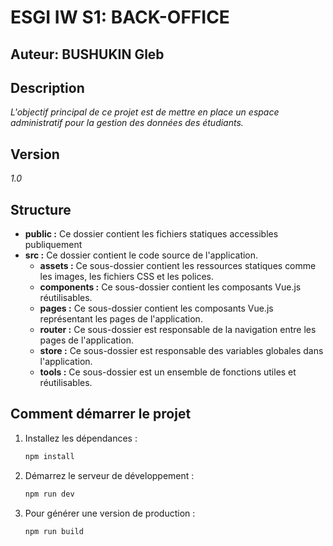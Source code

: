 # ESGI IW S1: BACK-OFFICE

## Auteur: BUSHUKIN Gleb

## Description

*L'objectif principal de ce projet est de mettre en place un espace administratif pour la gestion des données des étudiants.*

## Version

*1.0*

## Structure

- **public :** Ce dossier contient les fichiers statiques accessibles publiquement
- **src :** Ce dossier contient le code source de l'application.
  - **assets :** Ce sous-dossier contient les ressources statiques comme les images, les fichiers CSS et les polices.
  - **components :** Ce sous-dossier contient les composants Vue.js réutilisables.
  - **pages :** Ce sous-dossier contient les composants Vue.js représentant les pages de l'application.
  - **router :** Ce sous-dossier est responsable de la navigation entre les pages de l'application.
  - **store :** Ce sous-dossier est responsable des variables globales dans l'application.
  - **tools :** Ce sous-dossier est un ensemble de fonctions utiles et réutilisables.
 
## Comment démarrer le projet

1. Installez les dépendances :  
   ```sh
   npm install
   ```

2. Démarrez le serveur de développement :  
   ```sh
   npm run dev
   ```

3. Pour générer une version de production :  
   ```sh
   npm run build
   ```
